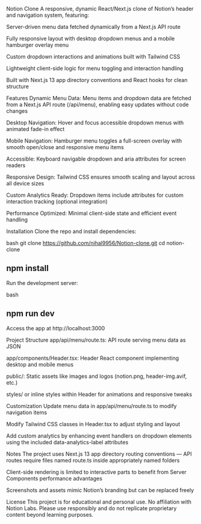 Notion Clone
A responsive, dynamic React/Next.js clone of Notion’s header and navigation system, featuring:

Server-driven menu data fetched dynamically from a Next.js API route

Fully responsive layout with desktop dropdown menus and a mobile hamburger overlay menu

Custom dropdown interactions and animations built with Tailwind CSS

Lightweight client-side logic for menu toggling and interaction handling

Built with Next.js 13 app directory conventions and React hooks for clean structure

Features
Dynamic Menu Data: Menu items and dropdown data are fetched from a Next.js API route (/api/menu), enabling easy updates without code changes

Desktop Navigation: Hover and focus accessible dropdown menus with animated fade-in effect

Mobile Navigation: Hamburger menu toggles a full-screen overlay with smooth open/close and responsive menu items

Accessible: Keyboard navigable dropdown and aria attributes for screen readers

Responsive Design: Tailwind CSS ensures smooth scaling and layout across all device sizes

Custom Analytics Ready: Dropdown items include attributes for custom interaction tracking (optional integration)

Performance Optimized: Minimal client-side state and efficient event handling

Installation
Clone the repo and install dependencies:

bash
git clone https://github.com/nihal9956/Notion-clone.git
cd notion-clone
## npm install
Run the development server:

bash
## npm run dev
Access the app at http://localhost:3000

Project Structure
app/api/menu/route.ts: API route serving menu data as JSON

app/components/Header.tsx: Header React component implementing desktop and mobile menus

public/: Static assets like images and logos (notion.png, header-img.avif, etc.)

styles/ or inline styles within Header for animations and responsive tweaks

Customization
Update menu data in app/api/menu/route.ts to modify navigation items

Modify Tailwind CSS classes in Header.tsx to adjust styling and layout

Add custom analytics by enhancing event handlers on dropdown elements using the included data-analytics-label attributes

Notes
The project uses Next.js 13 app directory routing conventions — API routes require files named route.ts inside appropriately named folders

Client-side rendering is limited to interactive parts to benefit from Server Components performance advantages

Screenshots and assets mimic Notion’s branding but can be replaced freely

License
This project is for educational and personal use. No affiliation with Notion Labs.
Please use responsibly and do not replicate proprietary content beyond learning purposes.

